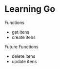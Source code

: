 <h1>Learning Go</h1>

Functions

- get itens
- create itens

Future Functions

- delete itens
- update itens
